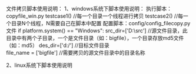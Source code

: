 文件拷贝脚本使用说明：
1、windows系统下脚本使用说明：
    执行脚本：copyfile_win.py
        testcase1() //每一个目录一个线程进行拷贝
        testcase2() //每一个目录N个线程，N需要自己在脚本中配置
    配置脚本：config/config_filecopy.py文件
        if platform.system() == "Windows":
            src_dir=['D:\src']     //源文件目录，此目录中有两个子目录，一个是文件目录（如：bigfile），一个目录存放md5文件（如：md5）
            des_dir=['d:\/']       //目标文件目录   
            file_name = ['bigfile'] //需要拷贝的源文件目录中的目录名称

2、linux系统下脚本使用说明
